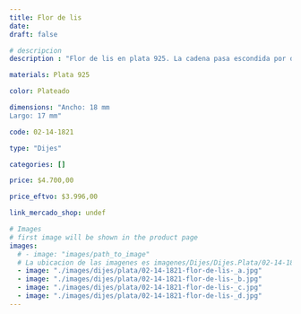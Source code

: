 ```yaml
---
title: Flor de lis 
date: 
draft: false

# descripcion
description : "Flor de lis en plata 925. La cadena pasa escondida por detrás del dije. Muy delicado. Significado: La flor de lis es un símbolo de poder, soberanía, honor y lealtad, y también de pureza de cuerpo y alma."

materials: Plata 925

color: Plateado

dimensions: "Ancho: 18 mm 
Largo: 17 mm"

code: 02-14-1821

type: "Dijes"

categories: []

price: $4.700,00

price_eftvo: $3.996,00

link_mercado_shop: undef

# Images
# first image will be shown in the product page
images:
  # - image: "images/path_to_image"
  # La ubicacion de las imagenes es imagenes/Dijes/Dijes.Plata/02-14-1821-flor-de-lis-
  - image: "./images/dijes/plata/02-14-1821-flor-de-lis-_a.jpg"
  - image: "./images/dijes/plata/02-14-1821-flor-de-lis-_b.jpg"
  - image: "./images/dijes/plata/02-14-1821-flor-de-lis-_c.jpg"
  - image: "./images/dijes/plata/02-14-1821-flor-de-lis-_d.jpg"
---
```

